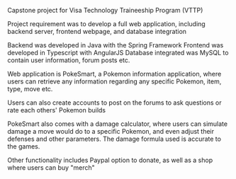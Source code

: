 Capstone project for Visa Technology Traineeship Program (VTTP)

Project requirement was to develop a full web application, including backend server, frontend webpage, and database integration

Backend was developed in Java with the Spring Framework
Frontend was developed in Typescript with AngularJS
Database integrated was MySQL to contain user information, forum posts etc.

Web application is PokeSmart, a Pokemon information application, where users can retrieve any information regarding any
specific Pokemon, item, type, move etc.

Users can also create accounts to post on the forums to ask questions or rate each others' Pokemon builds

PokeSmart also comes with a damage calculator, where users can simulate damage a move would do to a specific Pokemon, and even adjust
their defenses and other parameters. The damage formula used is accurate to the games.

Other functionality includes Paypal option to donate, as well as a shop where users can buy "merch"
